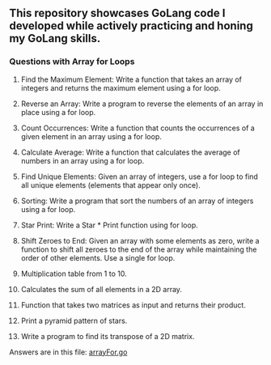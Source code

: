 ## This repository showcases GoLang code I developed while actively practicing and honing my GoLang skills.


### Questions with Array for Loops

   1. Find the Maximum Element: Write a function that takes an array of integers and returns the maximum element using a for loop.

   2. Reverse an Array: Write a program to reverse the elements of an array in place using a for loop.

   3. Count Occurrences: Write a function that counts the occurrences of a given element in an array using a for loop.

   4. Calculate Average: Write a function that calculates the average of numbers in an array using a for loop.

   5. Find Unique Elements: Given an array of integers, use a for loop to find all unique elements (elements that appear only once).

   6. Sorting: Write a program that sort the numbers of an array of integers using a for loop.

   7. Star Print: Write a Star * Print function using for loop. 

   8. Shift Zeroes to End: Given an array with some elements as zero, write a function to shift all zeroes to the end of the array while maintaining the order of other elements. Use a single for loop.

   10. Multiplication table from 1 to 10.

   11. Calculates the sum of all elements  in a 2D array.

   12. Function that takes two matrices as input and returns their product.

   13. Print a pyramid pattern of stars.

   14. Write a program to find its transpose of a 2D matrix.

Answers are in this file: [arrayFor.go](arrayForLoops/arrayFor.go)